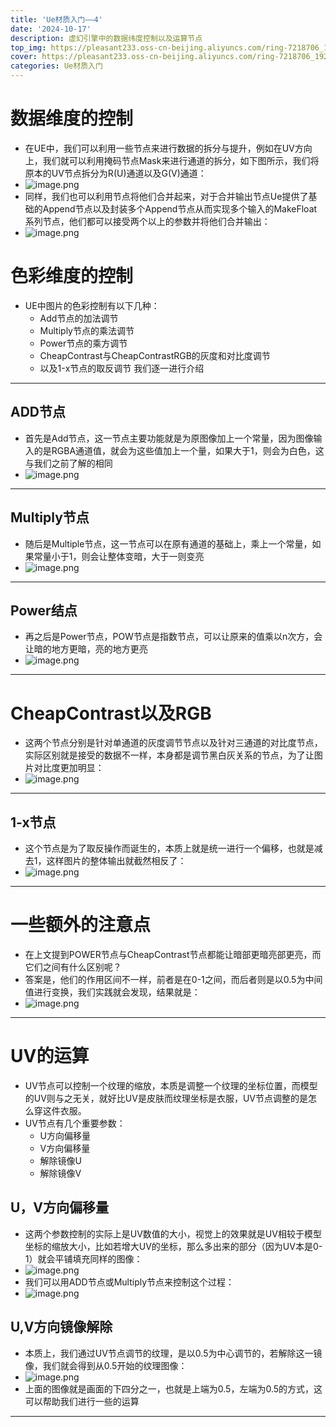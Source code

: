 ```yaml
---
title: 'Ue材质入门——4'
date: '2024-10-17'
description: 虚幻引擎中的数据纬度控制以及运算节点
top_img: https://pleasant233.oss-cn-beijing.aliyuncs.com/ring-7218706_1920.png
cover: https://pleasant233.oss-cn-beijing.aliyuncs.com/ring-7218706_1920.png
categories: Ue材质入门
--- 
```

# 数据维度的控制

* 在UE中，我们可以利用一些节点来进行数据的拆分与提升，例如在UV方向上，我们就可以利用掩码节点Mask来进行通道的拆分，如下图所示，我们将原本的UV节点拆分为R(U)通道以及G(V)通道：
* ![image.png](https://pleasant233.oss-cn-beijing.aliyuncs.com/20241001184403.png)
* 同样，我们也可以利用节点将他们合并起来，对于合并输出节点Ue提供了基础的Append节点以及封装多个Append节点从而实现多个输入的MakeFloat系列节点，他们都可以接受两个以上的参数并将他们合并输出：
* ![image.png](https://pleasant233.oss-cn-beijing.aliyuncs.com/20241001184606.png)

# 色彩维度的控制

* UE中图片的色彩控制有以下几种：
	* Add节点的加法调节
	* Multiply节点的乘法调节
	* Power节点的乘方调节
	* CheapContrast与CheapContrastRGB的灰度和对比度调节
	* 以及1-x节点的取反调节
	我们逐一进行介绍
---
## ADD节点

* 首先是Add节点，这一节点主要功能就是为原图像加上一个常量，因为图像输入的是RGBA通道值，就会为这些值加上一个量，如果大于1，则会为白色，这与我们之前了解的相同
* ![image.png](https://pleasant233.oss-cn-beijing.aliyuncs.com/20241001194813.png)
 ---
## Multiply节点
 
 * 随后是Multiple节点，这一节点可以在原有通道的基础上，乘上一个常量，如果常量小于1，则会让整体变暗，大于一则变亮
 * ![image.png](https://pleasant233.oss-cn-beijing.aliyuncs.com/20241001203147.png)
---

 ## Power结点
 
 * 再之后是Power节点，POW节点是指数节点，可以让原来的值乘以n次方，会让暗的地方更暗，亮的地方更亮
 * ![image.png](https://pleasant233.oss-cn-beijing.aliyuncs.com/20241001203430.png)
---
# CheapContrast以及RGB

* 这两个节点分别是针对单通道的灰度调节节点以及针对三通道的对比度节点，实际区别就是接受的数据不一样，本身都是调节黑白灰关系的节点，为了让图片对比度更加明显：
* ![image.png](https://pleasant233.oss-cn-beijing.aliyuncs.com/20241001203647.png)
---
## 1-x节点

* 这个节点是为了取反操作而诞生的，本质上就是统一进行一个偏移，也就是减去1，这样图片的整体输出就截然相反了：
* ![image.png](https://pleasant233.oss-cn-beijing.aliyuncs.com/20241001204112.png)
---
# 一些额外的注意点

* 在上文提到POWER节点与CheapContrast节点都能让暗部更暗亮部更亮，而它们之间有什么区别呢？
* 答案是，他们的作用区间不一样，前者是在0-1之间，而后者则是以0.5为中间值进行变换，我们实践就会发现，结果就是：
* ![image.png](https://pleasant233.oss-cn-beijing.aliyuncs.com/20241001204718.png)
---
# UV的运算

* UV节点可以控制一个纹理的缩放，本质是调整一个纹理的坐标位置，而模型的UV则与之无关，就好比UV是皮肤而纹理坐标是衣服，UV节点调整的是怎么穿这件衣服。
* UV节点有几个重要参数：
	* U方向偏移量
	* V方向偏移量
	* 解除镜像U
	* 解除镜像V
## U，V方向偏移量

* 这两个参数控制的实际上是UV数值的大小，视觉上的效果就是UV相较于模型坐标的缩放大小，比如若增大UV的坐标，那么多出来的部分（因为UV本是0-1）就会平铺填充同样的图像：
* ![image.png](https://pleasant233.oss-cn-beijing.aliyuncs.com/20241001214316.png)
* 我们可以用ADD节点或Multiply节点来控制这个过程：
* ![image.png](https://pleasant233.oss-cn-beijing.aliyuncs.com/20241001214413.png)
## U,V方向镜像解除

* 本质上，我们通过UV节点调节的纹理，是以0.5为中心调节的，若解除这一镜像，我们就会得到从0.5开始的纹理图像：
* ![image.png](https://pleasant233.oss-cn-beijing.aliyuncs.com/20241001214651.png)
* 上面的图像就是画面的下四分之一，也就是上端为0.5，左端为0.5的方式，这可以帮助我们进行一些的运算
---
